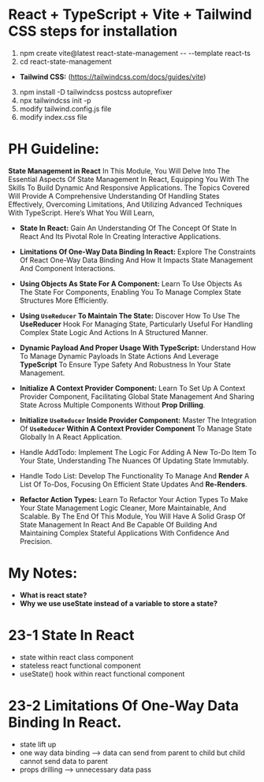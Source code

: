 # React + TypeScript + Vite + Tailwind CSS steps for installation

1. npm create vite@latest react-state-management -- --template react-ts
2. cd react-state-management

- **Tailwind CSS:** (https://tailwindcss.com/docs/guides/vite)

3. npm install -D tailwindcss postcss autoprefixer
4. npx tailwindcss init -p
5. modify tailwind.config.js file
6. modify index.css file

# PH Guideline:

**State Management in React**
In This Module, You Will Delve Into The Essential Aspects Of State Management In React, Equipping You With The Skills To Build Dynamic And Responsive Applications. The Topics Covered Will Provide A Comprehensive Understanding Of Handling States Effectively, Overcoming Limitations, And Utilizing Advanced Techniques With TypeScript. Here’s What You Will Learn,

- **State In React:**
  Gain An Understanding Of The Concept Of State In React And Its Pivotal Role In Creating Interactive Applications.

- **Limitations Of One-Way Data Binding In React:**
  Explore The Constraints Of React One-Way Data Binding And How It Impacts State Management And Component Interactions.

- **Using Objects As State For A Component:**
  Learn To Use Objects As The State For Components, Enabling You To Manage Complex State Structures More Efficiently.

- **Using `UseReducer` To Maintain The State:**
  Discover How To Use The **UseReducer** Hook For Managing State, Particularly Useful For Handling Complex State Logic And Actions In A Structured Manner.

- **Dynamic Payload And Proper Usage With TypeScript:**
  Understand How To Manage Dynamic Payloads In State Actions And Leverage **TypeScript** To Ensure Type Safety And Robustness In Your State Management.

- **Initialize A Context Provider Component:**
  Learn To Set Up A Context Provider Component, Facilitating Global State Management And Sharing State Across Multiple Components Without **Prop Drilling**.

- **Initialize `UseReducer` Inside Provider Component:**
  Master The Integration Of **`UseReducer` Within A Context Provider Component** To Manage State Globally In A React Application.

- Handle AddTodo:
  Implement The Logic For Adding A New To-Do Item To Your State, Understanding The Nuances Of Updating State Immutably.

- Handle Todo List:
  Develop The Functionality To Manage And **Render** A List Of To-Dos, Focusing On Efficient State Updates And **Re-Renders**.

- **Refactor Action Types:**
  Learn To Refactor Your Action Types To Make Your State Management Logic Cleaner, More Maintainable, And Scalable.
  By The End Of This Module, You Will Have A Solid Grasp Of State Management In React And Be Capable Of Building And Maintaining Complex Stateful Applications With Confidence And Precision.

# My Notes:

- **What is react state?**
- **Why we use useState instead of a variable to store a state?**

# 23-1 State In React

- state within react class component
- stateless react functional component
- useState() hook within react functional component

# 23-2 Limitations Of One-Way Data Binding In React.

- state lift up
- one way data binding --> data can send from parent to child but child cannot send data to parent
- props drilling --> unnecessary data pass
